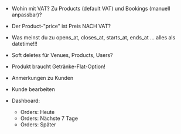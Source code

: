 - Wohin mit VAT? Zu Products (default VAT) und Bookings (manuell anpassbar)?
- Der Product-"price" ist Preis NACH VAT?

- Was meinst du zu opens_at, closes_at, starts_at, ends_at ... alles als datetime!!!
- Soft deletes für Venues, Products, Users?

- Produkt braucht Getränke-Flat-Option!


- Anmerkungen zu Kunden
- Kunde bearbeiten
- Dashboard:
  - Orders: Heute
  - Orders: Nächste 7 Tage
  - Orders: Später

